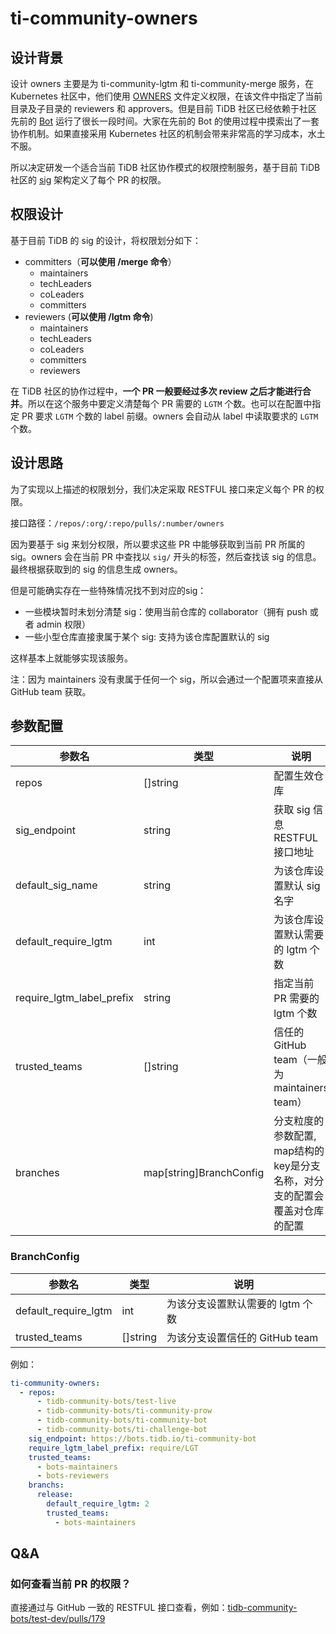# ti-community-owners

## 设计背景

设计 owners 主要是为 ti-community-lgtm 和 ti-community-merge 服务，在 Kubernetes 社区中，他们使用 [OWNERS](https://github.com/kubernetes/test-infra/blob/master/OWNERS) 文件定义权限，在该文件中指定了当前目录及子目录的 reviewers 和 approvers。但是目前 TiDB 社区已经依赖于社区先前的 [Bot](https://github.com/pingcap-incubator/cherry-bot) 运行了很长一段时间。大家在先前的 Bot 的使用过程中摸索出了一套协作机制。如果直接采用 Kubernetes 社区的机制会带来非常高的学习成本，水土不服。

所以决定研发一个适合当前 TiDB 社区协作模式的权限控制服务，基于目前 TiDB 社区的 [sig](https://github.com/pingcap/community) 架构定义了每个 PR 的权限。

## 权限设计

基于目前 TiDB 的 sig 的设计，将权限划分如下：

- committers（**可以使用 /merge 命令**）
  - maintainers
  - techLeaders
  - coLeaders
  - committers
- reviewers (**可以使用 /lgtm 命令**)
  - maintainers
  - techLeaders
  - coLeaders
  - committers
  - reviewers

在 TiDB 社区的协作过程中，**一个 PR 一般要经过多次 review 之后才能进行合并**。所以在这个服务中要定义清楚每个 PR 需要的 `LGTM` 个数。也可以在配置中指定 PR 要求 `LGTM` 个数的 label 前缀。owners 会自动从 label 中读取要求的 `LGTM` 个数。

## 设计思路

为了实现以上描述的权限划分，我们决定采取 RESTFUL 接口来定义每个 PR 的权限。

接口路径：`/repos/:org/:repo/pulls/:number/owners`

因为要基于 sig 来划分权限，所以要求这些 PR 中能够获取到当前 PR 所属的 sig。owners 会在当前 PR 中查找以 `sig/` 开头的标签，然后查找该 sig 的信息。最终根据获取到的 sig 的信息生成 owners。

但是可能确实存在一些特殊情况找不到对应的sig：
- 一些模块暂时未划分清楚 sig：使用当前仓库的 collaborator（拥有 push 或者 admin 权限）
- 一些小型仓库直接隶属于某个 sig: 支持为该仓库配置默认的 sig

这样基本上就能够实现该服务。

注：因为 maintainers 没有隶属于任何一个 sig，所以会通过一个配置项来直接从 GitHub team 获取。

## 参数配置

| 参数名                     | 类型                     | 说明                                          |
| ------------------------- | ----------------------- | --------------------------------------------- |
| repos                     | []string                | 配置生效仓库                                   |
| sig_endpoint              | string                  | 获取 sig 信息 RESTFUL 接口地址                  |
| default_sig_name          | string                  | 为该仓库设置默认 sig 名字                       |
| default_require_lgtm      | int                     | 为该仓库设置默认需要的 lgtm 个数                 |
| require_lgtm_label_prefix | string                  | 指定当前 PR 需要的 lgtm 个数                    |
| trusted_teams             | []string                | 信任的 GitHub team（一般为 maintainers team）   |
| branches                  | map[string]BranchConfig | 分支粒度的参数配置, map结构的key是分支名称，对分支的配置会覆盖对仓库的配置 |

### BranchConfig

| 参数名                     | 类型      | 说明                                 |
| ------------------------- | -------- | ------------------------------------ |
| default_require_lgtm      | int      | 为该分支设置默认需要的 lgtm 个数         |
| trusted_teams             | []string | 为该分支设置信任的 GitHub team          |

例如：

```yml
ti-community-owners:
  - repos:
      - tidb-community-bots/test-live
      - tidb-community-bots/ti-community-prow
      - tidb-community-bots/ti-community-bot
      - tidb-community-bots/ti-challenge-bot
    sig_endpoint: https://bots.tidb.io/ti-community-bot
    require_lgtm_label_prefix: require/LGT
    trusted_teams:
      - bots-maintainers
      - bots-reviewers
    branchs:
      release:
        default_require_lgtm: 2
        trusted_teams:
          - bots-maintainers
```

## Q&A

### 如何查看当前 PR 的权限？

直接通过与 GitHub 一致的 RESTFUL 接口查看，例如：[tidb-community-bots/test-dev/pulls/179](https://prow.tidb.io/ti-community-owners/repos/tidb-community-bots/test-dev/pulls/179/owners)